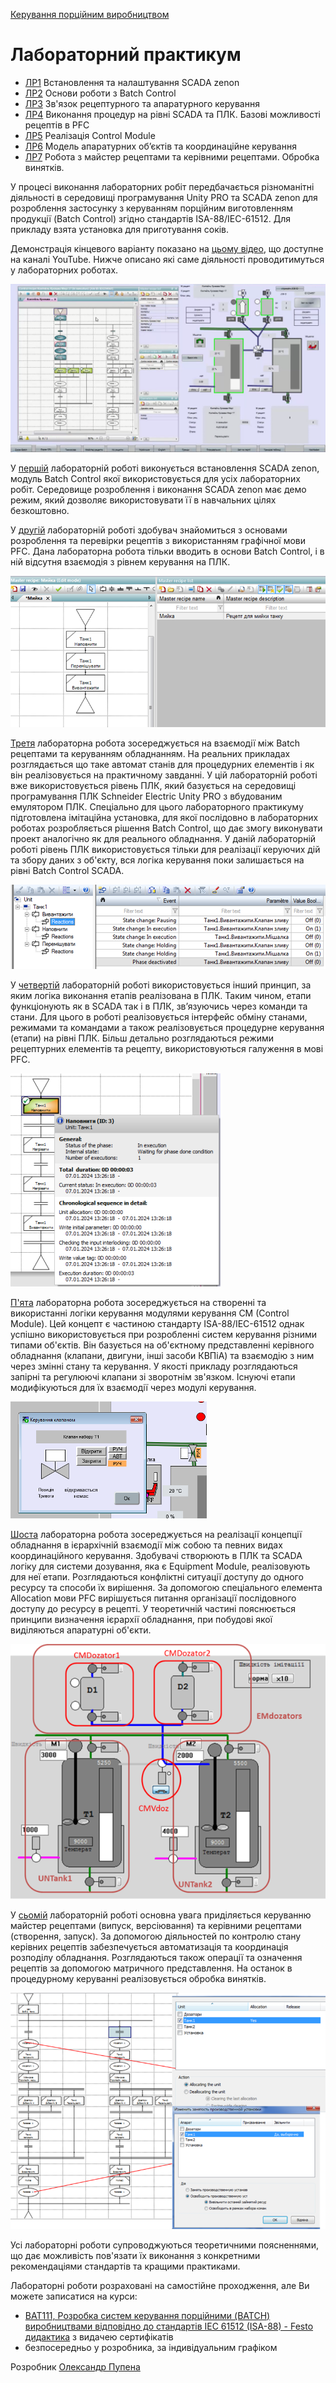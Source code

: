 [Керування порційним виробництвом](../README.md)

# Лабораторний практикум

- [ЛР1](1.md) Встановлення та налаштування SCADA zenon
- [ЛР2](2.md) Основи роботи з Batch Control
- [ЛР3](3.md) Зв'язок рецептурного та апаратурного керування
- [ЛР4](4.md) Виконання процедур на рівні SCADA та ПЛК. Базові можливості рецептів в PFC
- [ЛР5](5.md) Реалізація Control Module
- [ЛР6](6.md) Модель апаратурних об’єктів та координаційне керування
- [ЛР7](7.md) Робота з майстер рецептами та керівними рецептами. Обробка винятків. 

У процесі виконання лабораторних робіт передбачається різноманітні діяльності в середовищі програмування Unity PRO та SCADA zenon для розроблення застосунку з керуванням порційним виготовленням продукції (Batch Control) згідно стандартів ISA-88/IEC-61512. Для прикладу взята установка для приготування соків. 

Демонстрація кінцевого варіанту показано на [цьому відео](https://youtu.be/jCCe0jQ84fk?si=VOV9pNShRG_gei-A), що доступне на каналі YouTube. Нижче описано які саме діяльності проводитимуться у лабораторних роботах. 

![image-20240111182352981](media5/image-20240110140817885.png)    

У [першій](1.md) лабораторній роботі виконується встановлення SCADA zenon, модуль Batch Control якої використовується для усіх лабораторних робіт. Середовище розроблення і виконання SCADA zenon має демо режим, який дозволяє використовувати її в навчальних цілях безкоштовно.

У [другій](2.md) лабораторній роботі здобувач знайомиться з основами розроблення та перевірки рецептів з використанням графічної мови PFC. Дана лабораторна робота тільки вводить в основи Batch Control, і в ній відсутня взаємодія з рівнем керування на ПЛК. 

![image-20240102105022700](media2/image-20240102105022700.png)

[Третя](3.md) лабораторна робота зосереджується на взаємодії між Batch рецептами та керуванням обладнанням. На реальних прикладах розглядається що таке автомат станів для процедурних елементів і як він реалізовується на практичному завданні. У цій лабораторній роботі вже використовується рівень ПЛК, який базується на середовищі програмування ПЛК Schneider Electric Unity PRO з вбудованим емулятором ПЛК. Спеціально для цього лабораторного практикуму підготовлена імітаційна установка, для якої послідовно в лабораторних роботах розробляється рішення Batch Control, що дає змогу виконувати проект аналогічно як для реального обладнання. У даній лабораторній роботі рівень ПЛК використовується тільки для реалізації керуючих дій та збору даних з об'єкту, вся логіка керування поки залишається на рівні Batch Control SCADA.   

![image-20240102110351995](media3/image-20240102110351995.png)

У [четвертій](4.md) лабораторній роботі використовується інший принцип, за яким логіка виконання етапів реалізована в ПЛК. Таким чином, етапи функціонують як в SCADA так і в ПЛК, зв’язуючись через команди та стани. Для цього в роботі реалізовується інтерфейс обміну станами, режимами та командами а також реалізовується процедурне керування (етапи) на рівні ПЛК. Більш детально розглядаються режими рецептурних елементів та рецепту, використовуються галуження в мові PFC.

![image-20240107132652414](media4/image-20240107132652414.png)

[П'ята](5.md) лабораторна робота зосереджується на створенні та використанні логіки керування модулями керування CM (Control Module). Цей концепт є частиною стандарту ISA-88/IEC-61512 однак успішно використовується  при розробленні систем керування різними типами об'єктів. Він базується на об'єктному представленні керівного обладнання (клапани, двигуни, інші засоби КВПіА) та взаємодію з ним через змінні стану та керування. У якості прикладу розглядаються запірні та регулюючі клапани зі зворотнім зв'язком. Існуючі етапи модифікуються для їх взаємодії через модулі керування.       

![image-20240107191721471](media5/image-20240107191721471.png)

[Шоста](6.md) лабораторна робота зосереджується на реалізації концепції обладнання в ієрархічній взаємодії між собою та певних видах координаційного керування. Здобувачі створюють в ПЛК та SCADA логіку для системи дозування, яка є Equipment Module, реалізовують для неї етапи. Розглядаються конфліктні ситуації доступу до одного ресурсу та способи їх вирішення. За допомогою спеціального елемента Allocation  мови PFC вирішується питання організації послідовного доступу до ресурсу в рецепті. У теоретичній частині пояснюється принципи визначення ієрархії обладнання, при побудові якої виділяються апаратурні об'єкти.     

![image-20240102114237908](media6/image-20240102114237908.png)

У [сьомій](7.md) лабораторній роботі основна увага приділяється керуванню майстер рецептами (випуск, версіювання) та керівними рецептами (створення, запуск). За допомогою діяльностей по контролю стану керівних рецептів забезпечується автоматизація та координація розподілу обладнання. Розглядаються також операції та означення рецептів за допомогою матричного представлення. На останок в процедурному керуванні реалізовується обробка винятків.      

![image-20240108230234514](media7/image-20240108230234514.png)

Усі лабораторні роботи супроводжуються теоретичними поясненнями, що дає можливість пов'язати їх виконання з конкретними рекомендаціями стандартів та кращими практиками.   

Лабораторні роботи розраховані на самостійне проходження, але Ви можете записатися на курси:

- [BAT111, Розробка систем керування порційними (BATCH) виробництвами відповідно до стандартів IEC 61512 (ISA-88) - Festo дидактика](https://www.festo.com/ua/uk/e/rishiennia/navchannia-ta-konsul-tatsiyi/nash-pierielik-kursiv/codesys-zenon-mitsubishi-mikrokontrolieri-ieliektronika-ieliektrotiekhnika-rietsiepti-id_1641847/) з видачею сертифікатів
- безпосередньо у розробника, за індивідуальним графіком

Розробник [Олександр Пупена](https://pupenasan.github.io/)

